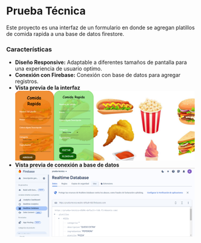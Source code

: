 # Prueba Técnica

Este proyecto es una interfaz de un formulario en donde se agregan platillos de comida rapida a una base de datos firestore.

### Características
+ **Diseño Responsive:** Adaptable a diferentes tamaños de pantalla para una experiencia de usuario optimo.
+ **Conexión con Firebase:** Conexión con base de datos para agregar registros.
+ **Vista previa de la interfaz** 
![Demo](/imagenes/vistaprevia.PNG)
+ **Vista previa de conexión a base de datos**
  ![Demo](/imagenes/firebase.PNG)
